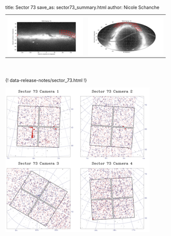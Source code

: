 title: Sector 73
save_as: sector73_summary.html
author: Nicole Schanche


<table>
  <tr>
    <th colspan="2" ></th>
  </tr>
  <tr>
    <td width="50%" style = "text-align: center;">
          <img class="img-responsive" style="max-width:100%;" src="images/sector-plots/tess_galactic_sector_073.png"> 
    </td>
    <td width="50%" style = "text-align: center;">
          <img class="img-responsive" style="max-width:100%;" src="images/sector-plots/tess_icrs_sector_073.png">
    </td>
  </tr>
</table>
<br></br>





{! data-release-notes/sector_73.html !}

<img class="img-responsive" style="max-width:90%;" src="images/sector-plots/sector-plots.073.jpeg">